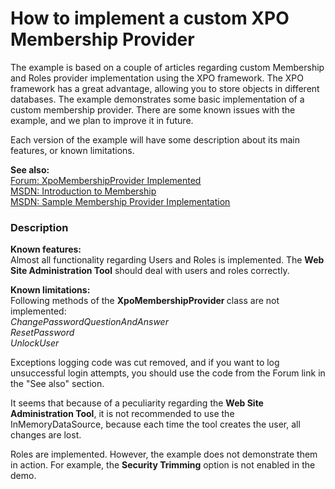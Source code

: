 # How to implement a custom XPO Membership Provider


<p>The example is based on a couple of articles regarding custom Membership and Roles provider implementation using the XPO framework. The XPO framework has a great advantage, allowing you to store objects in different databases. The example demonstrates some basic implementation of a custom membership provider. There are some known issues with the example, and we plan to improve it in future.</p><p>Each version of the example will have some description about its main features, or known limitations.</p><p><strong>See also:</strong><br />
<a href="http://community.devexpress.com/forums/p/87983/310475.aspx"><u>Forum: XpoMembershipProvider Implemented</u></a><br />
<a href="http://msdn.microsoft.com/en-us/library/yh26yfzy.aspx"><u>MSDN: Introduction to Membership</u></a><br />
<a href="http://msdn.microsoft.com/en-us/library/44w5aswa.aspx"><u>MSDN: Sample Membership Provider Implementation</u></a></p>


<h3>Description</h3>

<p><strong>Known features:<br />
</strong>Almost all functionality regarding Users and Roles is implemented. The <strong>Web Site Administration Tool</strong> should deal with users and roles correctly.</p><p><strong>Known limitations:</strong><br />
Following methods of the <strong>XpoMembershipProvider </strong>class are not implemented:<br />
<i>ChangePasswordQuestionAndAnswer<br />
ResetPassword<br />
UnlockUser</i></p><p>Exceptions logging code was cut removed, and if you want to log unsuccessful login attempts, you should use the code from the Forum link in the &quot;See also&quot; section.</p><p>It seems that because of a peculiarity regarding the <strong>Web Site Administration Tool</strong>, it is not recommended to use the InMemoryDataSource, because each time the tool creates the user, all changes are lost.</p><p>Roles are implemented. However, the example does not demonstrate them in action. For example, the <strong>Security Trimming</strong> option is not enabled in the demo.</p>

<br/>


